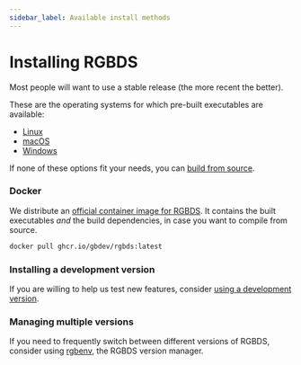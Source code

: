 ```yaml
---
sidebar_label: Available install methods
---
```


# Installing RGBDS

Most people will want to use a stable release (the more recent the better).

These are the operating systems for which pre-built executables are available:
- [Linux](linux.md)
- [macOS](macos.md)
- [Windows](windows.md)

If none of these options fit your needs, you can [build from source](source.md).

### Docker

We distribute an [official container image for RGBDS](https://github.com/gbdev/rgbds/pkgs/container/rgbds).
It contains the built executables *and* the build dependencies, in case you want to compile from source.

```bash
docker pull ghcr.io/gbdev/rgbds:latest
```

### Installing a development version

If you are willing to help us test new features, consider [using a development version](master.md).

### Managing multiple versions

If you need to frequently switch between different versions of RGBDS, consider using [rgbenv](https://github.com/gbdev/rgbenv), the RGBDS version manager.
